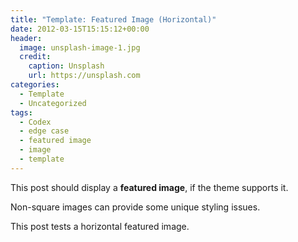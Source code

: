```yaml
---
title: "Template: Featured Image (Horizontal)"
date: 2012-03-15T15:15:12+00:00
header:
  image: unsplash-image-1.jpg
  credit:
    caption: Unsplash
    url: https://unsplash.com
categories:
  - Template
  - Uncategorized
tags:
  - Codex
  - edge case
  - featured image
  - image
  - template
---
```

This post should display a **featured image**, if the theme supports it.

Non-square images can provide some unique styling issues.

This post tests a horizontal featured image.